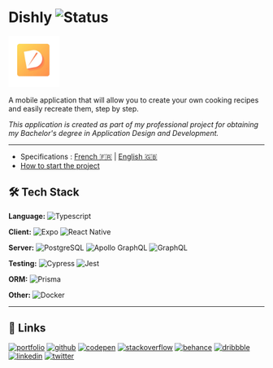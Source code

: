 # Dishly ![Status](https://img.shields.io/badge/Status-On%20going-fd9644?style=flat-square)

<!-- ![Status](https://img.shields.io/badge/Status-On%20going-fd9644?style=flat-square)
![Status](https://img.shields.io/badge/Status-Finished-20bf6b?style=flat-square) -->

<img src="./documentation/assets/logo-v0.1.png" width=20%>

A mobile application that will allow you to create your own cooking recipes and easily recreate them, step by step.

_This application is created as part of my professional project for obtaining my Bachelor's degree in Application Design and Development._

---
* Specifications : [French 🇫🇷](./documentation/specs-fr.md) | [English 🇬🇧](./documentation/specs-en.md)
* [How to start the project](./documentation/start-project.md)



## 🛠 Tech Stack
**Language:**
![Typescript](https://img.shields.io/badge/TypeScript-007ACC?&logo=typescript&logoColor=white)

**Client:**
![Expo](https://img.shields.io/badge/Expo-1B1F23?&logo=expo&logoColor=white)
![React Native](https://img.shields.io/badge/React_Native-20232A?&logo=react&logoColor=61DAFB)  

**Server:**
![PostgreSQL](https://img.shields.io/badge/PostgreSQL-316192?&logo=postgresql&logoColor=white)
![Apollo GraphQL](https://img.shields.io/badge/Apollo%20GraphQL-311C87?&&logo=Apollo%20GraphQL&logoColor=white)
![GraphQL](https://img.shields.io/badge/GraphQl-E10098?&logo=graphql&logoColor=white)


**Testing:**
![Cypress](https://img.shields.io/badge/Cypress-17202C?&logo=cypress&logoColor=white)
![Jest](https://img.shields.io/badge/Jest-C21325?&logo=jest&logoColor=white)
        
**ORM:**
![Prisma](https://img.shields.io/badge/Prisma-3982CE?&logo=Prisma&logoColor=white)

**Other:**
![Docker](https://img.shields.io/badge/Docker-2CA5E0?&logo=docker&logoColor=white)

---

<!-- ## 📲 Deployment

![Netlify](https://img.shields.io/badge/Netlify-00C7B7?&logo=netlify&logoColor=white)
![Vercel](https://img.shields.io/badge/Vercel-000000?&logo=vercel&logoColor=white)

--- -->


<!-- ## 📸 Screenshots

<img src="img/screenshot.png" width=50%>

--- -->

## 🔗 Links

[![portfolio](https://img.shields.io/badge/my_portfolio-000?style=for-the-badge&logo=ko-fi&logoColor=white)](https://kevinbourgitteau.com/)
[![github](https://img.shields.io/badge/GitHub-100000?style=for-the-badge&logo=github&logoColor=white)](https://github.com/ka-be)
[![codepen](https://img.shields.io/badge/Codepen-000000?style=for-the-badge&logo=codepen&logoColor=white)](https://codepen.io/ka-be)
[![stackoverflow](https://img.shields.io/badge/Stack_Overflow-FE7A16?style=for-the-badge&logo=stack-overflow&logoColor=white)](https://stackoverflow.com/users/13797852/kevin-bjto)
[![behance](https://img.shields.io/badge/-Behance-blue?style=for-the-badge&logo=behance&logoColor=white)](https://www.behance.net/kaabe)
[![dribbble](https://img.shields.io/badge/Dribbble-EA4C89?style=for-the-badge&logo=dribbble&logoColor=white)](https://dribbble.com/Kaabee)
[![linkedin](https://img.shields.io/badge/linkedin-0A66C2?style=for-the-badge&logo=linkedin&logoColor=white)](https://fr.linkedin.com/in/kevin-bourgitteau)
[![twitter](https://img.shields.io/badge/twitter-1DA1F2?style=for-the-badge&logo=twitter&logoColor=white)](https://twitter.com/BjtoKevin)
